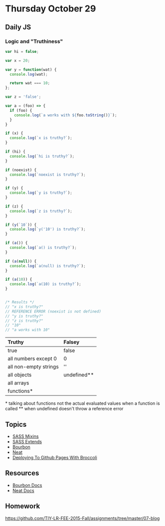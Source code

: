 # Thursday October 29


## Daily JS

### Logic and "Truthiness"

```js
var hi = false;

var x = 20;

var y = function(wat) {
  console.log(wat);

  return wat === 10;
};

var z = 'false';

var a = (foo) => {
  if (foo) {
    console.log(`a works with ${foo.toString()}`);
  }
}

if (x) {
  console.log(`x is truthy?`);
}

if (hi) {
  console.log(`hi is truthy?`);
}

if (noexist) {
  console.log(`noexist is truthy?`);
}

if (y) {
  console.log(`y is truthy?`);
}

if (z) {
  console.log(`z is truthy?`);
}

if (y(`10`)) {
  console.log(`y('10') is truthy?`);
}

if (a()) {
  console.log(`a() is truthy?`);
}

if (a(null)) {
  console.log(`a(null) is truthy?`);
}

if (a(10)) {
  console.log(`a(10) is truthy?`);
}


/* Results */
// "x is truthy?"
// REFERENCE ERROR (noexist is not defined)
// "y is truthy?"
// "z is truthy?"
// "10"
// "a works with 10"
```

| Truthy                | Falsey         |
| :-------------        | :------------- |
| true                  | false          |
| all numbers except 0  | 0              |
| all non-empty strings | ''             |
| all objects           | undefined**    |
| all arrays            |                |
| functions*            |                |


\* talking about functions not the actual evaluated values when a function is called
\*\* when undefined doesn't throw a reference error

## Topics

- [SASS Mixins](mixins.html)
- [SASS Extends](extends.html)
- [Bourbon](bourbon.html)
- [Neat](neat.html)
- [Deploying To Github Pages With Broccoli](gh-page.html)

## Resources

- [Bourbon Docs](http://bourbon.io/)
- [Neat Docs](http://neat.bourbon.io/)

## Homework

https://github.com/TIY-LR-FEE-2015-Fall/assignments/tree/master/07-blog
